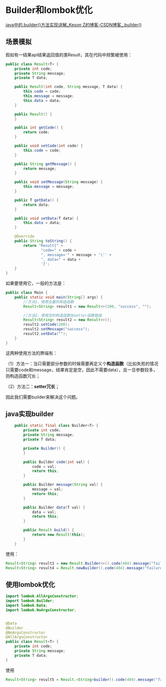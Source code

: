 # Builder和lombok优化
[java中的.builder()方法实现详解_Keson Z的博客-CSDN博客_.builder()](https://blog.csdn.net/weixin_44009447/article/details/118526794)

## 场景模拟
假如有一结果api结果返回值的类Result，其在代码中频繁被使用：
```java
public class Result<T> {
    private int code;
    private String message;
    private T data;

    public Result(int code, String message, T data) {
        this.code = code;
        this.message = message;
        this.data = data;
    }

    public Result() {
    }

    public int getCode() {
        return code;
    }

    public void setCode(int code) {
        this.code = code;
    }

    public String getMessage() {
        return message;
    }

    public void setMessage(String message) {
        this.message = message;
    }

    public T getData() {
        return data;
    }

    public void setData(T data) {
        this.data = data;
    }

    @Override
    public String toString() {
        return "Result{" +
                "code=" + code +
                ", message='" + message + '\'' +
                ", data=" + data +
                '}';
    }
}
```

如果要使用它，一般的方法是：
```java
public class Main {
    public static void main(String[] args) {
        //方法1，使用全量的构造函数
        Result<String> result1 = new Result<>(200, "success", "");

        //方法2，使用空的构造函数加setter函数赋值
        Result<String> result2 = new Result<>();
        result2.setCode(200);
        result2.setMessage("success");
        result2.setData("");
    }
}
```
这两种使用方法的弊端有：

（1）方法一：当只需要部分参数的时候需要再定义个**构造函数**（比如失败的情况只需要code和message，结果肯定是空，因此不需要data），且一旦参数较多，则构造函数冗长；

（2）方法二：**setter冗长**；

因此我们需要builder来解决这个问题。

## java实现builder

```java
    public static final class Builder<T> {
        private int code;
        private String message;
        private T data;

        private Builder() {
        }

        public Builder code(int val) {
            code = val;
            return this;
        }

        public Builder message(String val) {
            message = val;
            return this;
        }

        public Builder data(T val) {
            data = val;
            return this;
        }

        public Result build() {
            return new Result(this);
        }
    }
```

使用：
```java
Result<String> result3 = new Result.Builder<>().code(404).message("failure").build();
Result<String> result4 = Result.newBuilder().code(404).message("failure").build();
```

## 使用lombok优化

```java
import lombok.AllArgsConstructor;
import lombok.Builder;
import lombok.Data;
import lombok.NoArgsConstructor;


@Data
@Builder
@NoArgsConstructor
@AllArgsConstructor
public class Result<T> {
    private int code;
    private String message;
    private T data;
}
```

使用
```java
Result<String> result5 = Result.<String>builder().code(404).message("failure").build();
```
